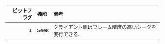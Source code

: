 |ビットフラグ|機能|備考                                                  |
| ---------: | :- | :--------------------------------------------------- |
|1           |Seek|クライアント側はフレーム精度の高いシークを実行できる.|
